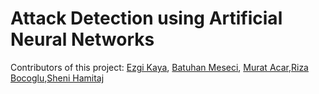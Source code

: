 # Attack Detection using Artificial Neural Networks

Contributors of this project: [Ezgi Kaya](https://github.com/ezgikayaa), [Batuhan Meseci](https://github.com/batuhanmeseci), [Murat Acar](https://github.com/acar-murat),[Riza Bocoglu](https://github.com/riza055),[Sheni Hamitaj](https://github.com/jajosheni) 

